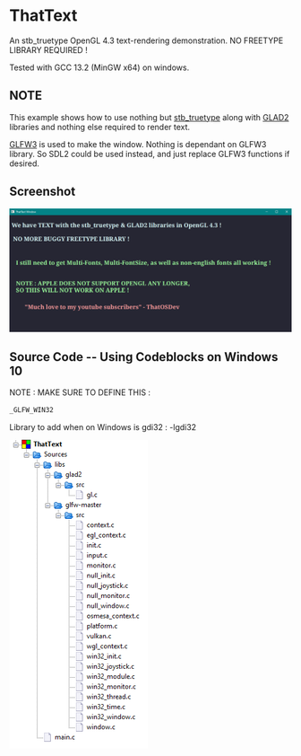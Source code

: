 # ThatText  
An stb_truetype OpenGL 4.3 text-rendering demonstration. NO FREETYPE LIBRARY REQUIRED !  
  
Tested with GCC 13.2 (MinGW x64) on windows.  
  
## NOTE
This example shows how to use nothing but [stb_truetype](http://nothings.org) along with [GLAD2](https://gen.glad.sh) libraries and nothing else required to render text.  
  
[GLFW3](https://www.glfw.org) is used to make the window. Nothing is dependant on GLFW3 library. So SDL2 could be used instead, and just replace GLFW3 functions if desired.  
  
  
## Screenshot  
![screenshot example](/screenshots/screenshot.png)
  
## Source Code -- Using Codeblocks on Windows 10  
NOTE : MAKE SURE TO DEFINE THIS :   
```c
_GLFW_WIN32
```  
Library to add when on Windows is gdi32 : -lgdi32  
  
  
![Source Files](/screenshots/sourcefiles.png)
  

